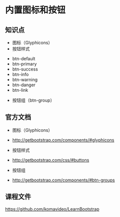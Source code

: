 内置图标和按钮
============

## 知识点

* 图标（Glyphicons）
* 按钮样式
 + btn-default
 + btn-primary
 + btn-success
 + btn-info
 + btn-warning
 + btn-danger
 + btn-link
* 按钮组（btn-group）

## 官方文档

* 图标（Glyphicons）
 - http://getbootstrap.com/components/#glyphicons
* 按钮样式
 - http://getbootstrap.com/css/#buttons
* 按钮组
 - http://getbootstrap.com/components/#btn-groups

## 课程文件

https://github.com/komavideo/LearnBootstrap